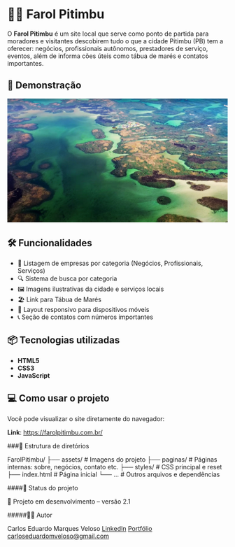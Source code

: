 # 👨‍💻 Farol Pitimbu

O **Farol Pitimbu** é um site local que serve como ponto de partida para moradores e visitantes descobirem tudo o que a cidade Pitimbu (PB) tem a oferecer: negócios, profissionais autônomos, prestadores de serviço, eventos, além de informa
cões úteis como tábua de marés e contatos importantes.

## 📸 Demonstração 

![Imagem da Praia de Pitimbu](assets/image-de-pimtibu.jpg)

## 🛠 Funcionalidades 

- 📁 Listagem de empresas por categoria (Negócios, Profissionais, Serviços)
- 🔍 Sistema de busca por categoria
- 🖼️ Imagens ilustrativas da cidade e serviços locais
- 🏖️ Link para Tábua de Marés
- 📱 Layout responsivo para dispositivos móveis
- 📞 Seção de contatos com números importantes

## 📦 Tecnologias utilizadas

- **HTML5**
- **CSS3**
- **JavaScript**

## 💻 Como usar o projeto

Você pode visualizar o site diretamente do navegador:

**Link**: https://farolpitimbu.com.br/


###📁 Estrutura de diretórios

FarolPitimbu/
├── assets/              # Imagens do projeto
├── paginas/             # Páginas internas: sobre, negócios, contato etc.
├── styles/              # CSS principal e reset
├── index.html           # Página inicial
└── ...                  # Outros arquivos e dependências


####📌 Status do projeto

🚧 Projeto em desenvolvimento – versão 2.1


#####🙋‍♂️ Autor

Carlos Eduardo Marques Veloso
[LinkedIn](https://www.linkedin.com/in/carlos-eduardo-a5294a19b/)
[Portfólio](https://caeddevs.com/)
[carloseduardomveloso@gmail.com](mailto:carloseduardomveloso@gmail.com)


